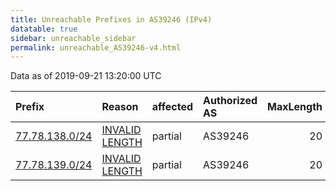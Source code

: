 ```yaml
---
title: Unreachable Prefixes in AS39246 (IPv4)
datatable: true
sidebar: unreachable_sidebar
permalink: unreachable_AS39246-v4.html
---
```


Data as of 2019-09-21 13:20:00 UTC


<div class="datatable-begin"></div>

| Prefix                                                 | Reason                                                                                                   | affected   | Authorized AS   |   MaxLength | Anchor                                         |   unreachable /24s |
|:-------------------------------------------------------|:---------------------------------------------------------------------------------------------------------|:-----------|:----------------|------------:|:-----------------------------------------------|-------------------:|
| [77.78.138.0/24](https://stat.ripe.net/77.78.138.0/24) | [INVALID LENGTH](https://rpki-validator.ripe.net/announcement-preview?asn=AS39246&prefix=77.78.138.0/24) | partial    | AS39246         |          20 | [RIPE](unreachable_RIPE_NCC_RPKI_Root-v4.html) |                  1 |
| [77.78.139.0/24](https://stat.ripe.net/77.78.139.0/24) | [INVALID LENGTH](https://rpki-validator.ripe.net/announcement-preview?asn=AS39246&prefix=77.78.139.0/24) | partial    | AS39246         |          20 | [RIPE](unreachable_RIPE_NCC_RPKI_Root-v4.html) |                  1 |

<div class="datatable-end"></div>
